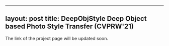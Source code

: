 
---
layout: post
title: DeepObjStyle Deep Object based Photo Style Transfer (CVPRW'21)
---


The link of the project page will be updated soon.
